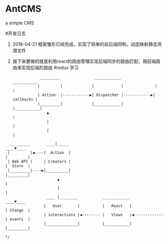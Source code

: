 # AntCMS
a simple CMS

#开发日志
  1.   2016-04-21 框架雏形已经完成，实现了简单的前后端同构，动态映射静态资源文件
  2.   接下来要做的就是利用react的路由管理实现后端同步的路由匹配，用前端路由来实现后端的路由
#redux 学习

                       _________               ____________                ___________
                      |         |             |            |              |           |
                      | Action  |------------▶| Dispatcher |------------▶| callbacks |
                      |_________|             |____________|              |___________|
                          ▲                                                    |
                          |                                                    |
                          |                                                    |
      _________       ____|_____                                           ____▼____
     |         |◀----|  Action  |                                         |         |
     | Web API |     | Creators |                                          |  Store  |
     |_________|----▶|__________|                                         |_________|
                           ▲                                                    |
                           |                                                    |
                      ____ |________           ____________                 ____▼____
                     |   User       |          |   React   |               | Change  |
                     | interactions |◀-------- |   Views   |◀-------------| events  |
                     |______________|          |___________|               |_________|
    
    */

